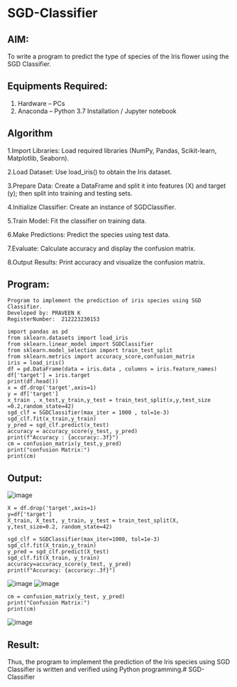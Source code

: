# SGD-Classifier
## AIM:
To write a program to predict the type of species of the Iris flower using the SGD Classifier.

## Equipments Required:
1. Hardware – PCs
2. Anaconda – Python 3.7 Installation / Jupyter notebook

## Algorithm
 1.Import Libraries: Load required libraries (NumPy, Pandas, Scikit-learn, Matplotlib, Seaborn).

2.Load Dataset: Use load_iris() to obtain the Iris dataset.

3.Prepare Data: Create a DataFrame and split it into features (X) and target (y); then split into training and testing sets.

4.Initialize Classifier: Create an instance of SGDClassifier.

5.Train Model: Fit the classifier on training data.

6.Make Predictions: Predict the species using test data.

7.Evaluate: Calculate accuracy and display the confusion matrix.

8.Output Results: Print accuracy and visualize the confusion matrix.

## Program:
```
Program to implement the prediction of iris species using SGD Classifier.
Developed by: PRAVEEN K
RegisterNumber:  212223230153
```
```
import pandas as pd
from sklearn.datasets import load_iris
from sklearn.linear_model import SGDClassifier
from sklearn.model_selection import train_test_split
from sklearn.metrics import accuracy_score,confusion_matrix
iris = load_iris()
df = pd.DataFrame(data = iris.data , columns = iris.feature_names)
df['target'] = iris.target
print(df.head())
x = df.drop('target',axis=1)
y = df['target']
x_train , x_test,y_train,y_test = train_test_split(x,y,test_size =0.2,random_state=42)
sgd_clf = SGDClassifier(max_iter = 1000 , tol=1e-3)
sgd_clf.fit(x_train,y_train)
y_pred = sgd_clf.predict(x_test)
accuracy = accuracy_score(y_test, y_pred)
print(f"Accuracy : {accuracy:.3f}")
cm = confusion_matrix(y_test,y_pred)
print("confusion Matrix:")
print(cm)

```

## Output:
![image](https://github.com/user-attachments/assets/e5288dd4-e39d-462e-968c-f7d805bac741)
```
X = df.drop('target',axis=1)
y=df['target']
X_train, X_test, y_train, y_test = train_test_split(X, y,test_size=0.2, random_state=42)
```
```
sgd_clf = SGDClassifier(max_iter=1000, tol=1e-3)
sgd_clf.fit(X_train,y_train)
y_pred = sgd_clf.predict(X_test)
sgd_clf.fit(X_train, y_train)
accuracy=accuracy_score(y_test, y_pred)
print(f"Accuracy: {accuracy:.3f}")
```
![image](https://github.com/user-attachments/assets/53b2e610-6f57-4ce2-8471-c0463260a069)
![image](https://github.com/user-attachments/assets/380f529c-8916-49a3-b6be-390695898b43)
```
cm = confusion_matrix(y_test, y_pred) 
print("Confusion Matrix:")
print(cm)
```
![image](https://github.com/user-attachments/assets/16821deb-2d63-4f85-b74b-f61f637dc518)


## Result:
Thus, the program to implement the prediction of the Iris species using SGD Classifier is written and verified using Python programming.# SGD-Classifier
